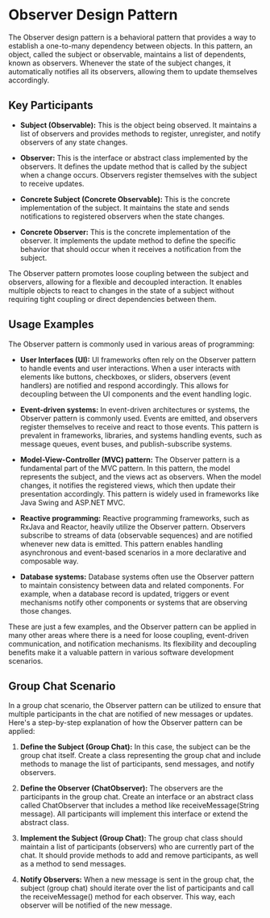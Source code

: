 # Observer Design Pattern

The Observer design pattern is a behavioral pattern that provides a way to establish a one-to-many dependency between objects. In this pattern, an object, called the subject or observable, maintains a list of dependents, known as observers. Whenever the state of the subject changes, it automatically notifies all its observers, allowing them to update themselves accordingly.

## Key Participants

- **Subject (Observable):** This is the object being observed. It maintains a list of observers and provides methods to register, unregister, and notify observers of any state changes.

- **Observer:** This is the interface or abstract class implemented by the observers. It defines the update method that is called by the subject when a change occurs. Observers register themselves with the subject to receive updates.

- **Concrete Subject (Concrete Observable):** This is the concrete implementation of the subject. It maintains the state and sends notifications to registered observers when the state changes.

- **Concrete Observer:** This is the concrete implementation of the observer. It implements the update method to define the specific behavior that should occur when it receives a notification from the subject.

The Observer pattern promotes loose coupling between the subject and observers, allowing for a flexible and decoupled interaction. It enables multiple objects to react to changes in the state of a subject without requiring tight coupling or direct dependencies between them.

## Usage Examples

The Observer pattern is commonly used in various areas of programming:

- **User Interfaces (UI):** UI frameworks often rely on the Observer pattern to handle events and user interactions. When a user interacts with elements like buttons, checkboxes, or sliders, observers (event handlers) are notified and respond accordingly. This allows for decoupling between the UI components and the event handling logic.

- **Event-driven systems:** In event-driven architectures or systems, the Observer pattern is commonly used. Events are emitted, and observers register themselves to receive and react to those events. This pattern is prevalent in frameworks, libraries, and systems handling events, such as message queues, event buses, and publish-subscribe systems.

- **Model-View-Controller (MVC) pattern:** The Observer pattern is a fundamental part of the MVC pattern. In this pattern, the model represents the subject, and the views act as observers. When the model changes, it notifies the registered views, which then update their presentation accordingly. This pattern is widely used in frameworks like Java Swing and ASP.NET MVC.

- **Reactive programming:** Reactive programming frameworks, such as RxJava and Reactor, heavily utilize the Observer pattern. Observers subscribe to streams of data (observable sequences) and are notified whenever new data is emitted. This pattern enables handling asynchronous and event-based scenarios in a more declarative and composable way.

- **Database systems:** Database systems often use the Observer pattern to maintain consistency between data and related components. For example, when a database record is updated, triggers or event mechanisms notify other components or systems that are observing those changes.

These are just a few examples, and the Observer pattern can be applied in many other areas where there is a need for loose coupling, event-driven communication, and notification mechanisms. Its flexibility and decoupling benefits make it a valuable pattern in various software development scenarios.

## Group Chat Scenario

In a group chat scenario, the Observer pattern can be utilized to ensure that multiple participants in the chat are notified of new messages or updates. Here's a step-by-step explanation of how the Observer pattern can be applied:

1. **Define the Subject (Group Chat):** In this case, the subject can be the group chat itself. Create a class representing the group chat and include methods to manage the list of participants, send messages, and notify observers.

2. **Define the Observer (ChatObserver):** The observers are the participants in the group chat. Create an interface or an abstract class called ChatObserver that includes a method like receiveMessage(String message). All participants will implement this interface or extend the abstract class.

3. **Implement the Subject (Group Chat):** The group chat class should maintain a list of participants (observers) who are currently part of the chat. It should provide methods to add and remove participants, as well as a method to send messages.

4. **Notify Observers:** When a new message is sent in the group chat, the subject (group chat) should iterate over the list of participants and call the receiveMessage() method for each observer. This way, each observer will be notified of the new message.

